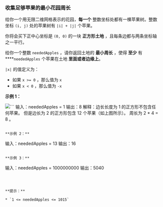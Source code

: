### 收集足够苹果的最小花园周长 ###
给你一个用无限二维网格表示的花园，**每一个** 整数坐标处都有一棵苹果树。整数坐标 `(i, j)` 处的苹果树有 `|i| + |j|` 个苹果。

你将会买下正中心坐标是 `(0, 0)` 的一块 **正方形土地** ，且每条边都与两条坐标轴之一平行。

给你一个整数 `neededApples` ，请你返回土地的 **最小周长** ，使得 **至少** 有****`neededApples` 个苹果在土地 **里面或者边缘上**。

`|x|` 的值定义为：

* 如果 `x >= 0` ，那么值为 `x`
* 如果 `x < 0` ，那么值为 `-x`


**示例 1：**

![](https://pic.leetcode-cn.com/1627790803-qcBKFw-image.png)```
输入：neededApples = 1
输出：8
解释：边长长度为 1 的正方形不包含任何苹果。
但是边长为 2 的正方形包含 12 个苹果（如上图所示）。
周长为 2 * 4 = 8 。
```

**示例 2：**

```
输入：neededApples = 13
输出：16
```

**示例 3：**

```
输入：neededApples = 1000000000
输出：5040
```



**提示：**

* `1 <= neededApples <= 1015`

